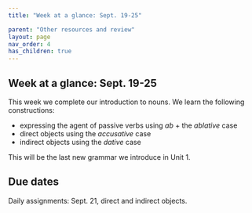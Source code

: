 ```yaml
---
title: "Week at a glance: Sept. 19-25"

parent: "Other resources and review"
layout: page
nav_order: 4
has_children: true
---
```






## Week at a glance: Sept. 19-25

This week we complete our introduction to nouns.  We learn the following constructions:

- expressing the agent of passive verbs using *ab* + the *ablative* case
- direct objects using the *accusative* case
- indirect objects using the *dative* case

This will be the last new grammar we introduce in Unit 1.

## Due dates

Daily assignments: Sept. 21, direct and indirect objects.
